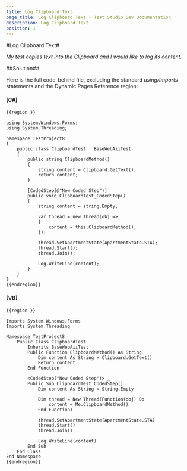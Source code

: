 ```yaml
---
title: Log Clipboard Text
page_title: Log Clipboard Text - Test Studio Dev Documentation
description: Log Clipboard Text
position: 1
---
```

#Log Clipboard Text#

*My test copies text into the Clipboard and I would like to log its content.*

##Solution##
 
Here is the full code-behind file, excluding the standard *using/Imports* statements and the Dynamic Pages Reference region:

#### __[C#]__

    {{region }}

    using System.Windows.Forms;
    using System.Threading;
    
    namespace TestProject8
    {     
        public class ClipboardTest : BaseWebAiiTest
        {  
            public string ClipboardMethod()
            {
                string content = Clipboard.GetText();
                return content;
            }
        
            [CodedStep(@"New Coded Step")]
            public void ClipboardTest_CodedStep()
            {
                string content = string.Empty;
                
                var thread = new Thread(obj =>
                {
                    content = this.ClipboardMethod();
                });
                
                thread.SetApartmentState(ApartmentState.STA);
                thread.Start();
                thread.Join();
                
                Log.WriteLine(content);
            }
        }
    }
    {{endregion}}

#### __[VB]__

    {{region }}

    Imports System.Windows.Forms
    Imports System.Threading
    
    Namespace TestProject8
        Public Class ClipboardTest
            Inherits BaseWebAiiTest
            Public Function ClipboardMethod() As String
                Dim content As String = Clipboard.GetText()
                Return content
            End Function
    
            <CodedStep("New Coded Step")> _
            Public Sub ClipboardTest_CodedStep()
                Dim content As String = String.Empty
    
                Dim thread = New Thread(Function(obj) Do
                    content = Me.ClipboardMethod()
                End Function)
    
                thread.SetApartmentState(ApartmentState.STA)
                thread.Start()
                thread.Join()
    
                Log.WriteLine(content)
            End Sub
        End Class
    End Namespace
    {{endregion}}

